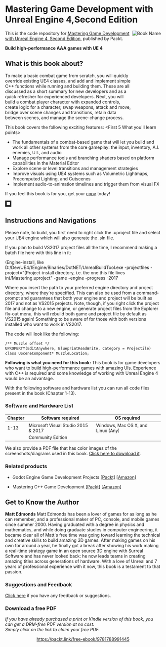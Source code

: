 # Mastering Game Development with Unreal Engine 4,Second Edition

<a href="https://www.packtpub.com/game-development/mastering-game-development-unreal-engine-4-second-edition?utm_source=github&utm_medium=repository&utm_campaign=9781788991445"><img src="https://www.packtpub.com/sites/default/files/9781788991445.png"  alt="Book Name" height="256px" align="right" ></a>

This is the code repository for [Mastering Game Development with Unreal Engine 4, Second Edition](https://www.packtpub.com/game-development/mastering-game-development-unreal-engine-4-second-edition?utm_source=github&utm_medium=repository&utm_campaign=9781788991445), published by Packt.

**Build high-performance AAA games with UE 4**

## What is this book about?
To make a basic combat game from scratch, you will quickly override existing UE4 classes, and add and implement simple C++ functions while running and building them. These are all discussed as a short summary for new developers and as a quick refresher for experienced developers. Next, you will build a combat player character with expanded controls, create logic for a character, swap weapons, attack and move, bridge over scene changes and transitions, retain data between scenes, and manage the scene-change process.

This book covers the following exciting features: <First 5 What you'll learn points>
* The fundamentals of a combat-based game that will let you build and work all other systems from the core gameplay: the input, inventory, A.I. enemies, U.I., and audio
* Manage performance tools and branching shaders based on platform capabilities in the Material Editor
* Explore scene or level transitions and management strategies
* Improve visuals using UE4 systems such as Volumetric Lightmaps, Precomputed Lighting, and Cutscenes
* Implement audio-to-animation timelines and trigger them from visual FX

If you feel this book is for you, get your [copy](https://www.amazon.com/dp/1788991443) today!

<a href="https://www.packtpub.com/?utm_source=github&utm_medium=banner&utm_campaign=GitHubBanner"><img src="https://raw.githubusercontent.com/PacktPublishing/GitHub/master/GitHub.png" 
alt="https://www.packtpub.com/" border="5" /></a>


## Instructions and Navigations
Please note, to build, you first need to right click the .uproject file and select your UE4 engine which will also generate the .sln file.

If you plan to build VS2017 project files all the time, I recommend making a batch file here with this line in it:

(Engine-install, like D:/Dev/UE4/)Engine/Binaries/DotNET/UnrealBuildTool.exe -projectfiles -project="(Project-install directory, i.e. the one this file lives in)/Mastering.uproject" -game -engine -progress -2017

Where you insert the path to your preferred engine directory and project directory, where they're specified. This can also be used from a command-prompt and guarantees that both your engine and project will be built as 2017 and not as VS2015 projects. Note, though, if you right click the project file and change to a new engine, or generate project files from the Explorer fly-out menu, this will rebuild both game and project file by default as VS2015 again! Something to be aware of for those with both versions installed who want to work in VS2017.

The code will look like the following:
```
/** Muzzle offset */
UPROPERTY(EditAnywhere, BlueprintReadWrite, Category = Projectile)
class USceneComponent* MuzzleLocation;
```

**Following is what you need for this book:**
This book is for game developers who want to build high-performance games with amazing UIs. Experience with C++ is required and some knowledge of working with Unreal Engine 4 would be an advantage.

With the following software and hardware list you can run all code files present in the book (Chapter 1-13).

### Software and Hardware List

| Chapter  | Software required                   | OS required                        |
| -------- | ------------------------------------| -----------------------------------|
| 1-13     | Microsoft Visual Studio 2015 & 2017 |  Windows, Mac OS X, and Linux (Any)|
|          | Community Edition                   |                                    |



We also provide a PDF file that has color images of the screenshots/diagrams used in this book. [Click here to download it](https://www.packtpub.com/sites/default/files/downloads/9781788991445_ColorImages.pdf).

### Related products <Other books you may enjoy>
* Godot Engine Game Development Projects [[Packt]](https://www.packtpub.com/game-development/godot-game-engine-projects) [[Amazon]](https://www.amazon.com/dp/1788831500)

* Mastering C++ Game Development [[Packt]](https://www.packtpub.com/game-development/mastering-c-game-development) [[Amazon]](https://www.amazon.com/dp/1788293770)

## Get to Know the Author
**Matt Edmonds**
Matt Edmonds has been a lover of games for as long as he can remember, and a professional maker of PC, console, and mobile games since summer 2000. Having graduated with a degree in physics and mathematics, and while doing graduate studies in computer engineering, it became clear all of Matt's free time was going toward learning the technical and creative skills to build amazing 3D games. After making games on his own for around a year, he finally got a break after showing his work making a real-time strategy game in an open source 3D engine with Surreal Software and has never looked back: he now leads teams in creating amazing titles across generations of hardware. With a love of Unreal and 7 years of professional experience with it now, this book is a testament to that passion.

### Suggestions and Feedback
[Click here](https://docs.google.com/forms/d/e/1FAIpQLSdy7dATC6QmEL81FIUuymZ0Wy9vH1jHkvpY57OiMeKGqib_Ow/viewform) if you have any feedback or suggestions.
### Download a free PDF

 <i>If you have already purchased a print or Kindle version of this book, you can get a DRM-free PDF version at no cost.<br>Simply click on the link to claim your free PDF.</i>
<p align="center"> <a href="https://packt.link/free-ebook/9781788991445">https://packt.link/free-ebook/9781788991445 </a> </p>